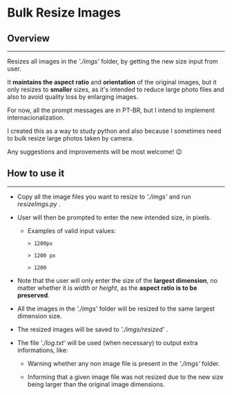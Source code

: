 
# Bulk Resize Images

## Overview
--------------

Resizes all images in the *'./imgs'* folder, by getting the new size input from user.

It **maintains the aspect ratio** and **orientation** of the original images, but it only resizes to **smaller** sizes, as it's intended to reduce large photo files and also to avoid quality loss by enlarging images.

For now, all the prompt messages are in PT-BR, but I intend to implement internacionalization.

I created this as a way to study python and also because I sometimes need to bulk resize large photos taken by camera.

Any suggestions and improvements will be most welcome! :wink:

## How to use it
-----------

- Copy all the image files you want to resize to *'./imgs'* and run *resizeImgs.py* .

- User will then be prompted to enter the new intended size, in pixels.
  - Examples of valid input values:
    ```
    > 1200px
    ```
    ```
    > 1200 px
    ```
    ```
    > 1200
    ```

- Note that the user will only enter the size of the **largest dimension**, no matter whether it is *width* or *height*, as the **aspect ratio is to be preserved**.

- All the images in the *'./imgs'* folder will be resized to the same largest dimension size.

- The resized images will be saved to *'./imgs/resized'* .


- The file *'./log.txt'* will be used (when necessary) to output extra informations, like:
  - Warning whether any non image file is present in the *'./imgs'* folder.

  - Informing that a given image file was not resized due to the new size being larger than the original image dimensions.
